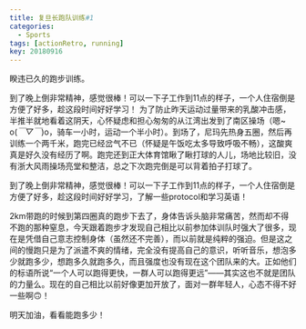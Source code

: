 ```yaml
---
title: 复旦长跑队训练#1
categories:
  - Sports
tags: [actionRetro, running]
key: 20180916
---
```


睽违已久的跑步训练。

<!--more-->


  到了晚上倒非常精神，感觉很棒！可以一下子工作到11点的样子，一个人住宿倒是方便了好多，趁这段时间好好学习！
  为了防止昨天运动过量带来的乳酸冲击感，半推半就地看着这阴天，心怀疑虑和担心匆匆的从江湾出发到了南区操场（嗯~ o(*￣▽￣*)o，骑车一小时，运动一个半小时）。到场了，尼玛先热身五圈，然后再训练一个两千米，跑完已经岔气不已（怀疑是午饭吃太多导致呼吸不畅），这酸爽真是好久没有经历了啊。跑完还到正大体育馆瞅了瞅打球的人儿，场地比较旧，没有浙大风雨操场亮堂和整洁，总之下次跑完倒是可以背着拍子打球了。

  到了晚上倒非常精神，感觉很棒！可以一下子工作到11点的样子，一个人住宿倒是方便了好多，趁这段时间好好学习，了解一些protocol和学习英语！

  2km带跑的时候到第四圈真的跑步下去了，身体告诉头脑非常痛苦，然而却不得不跑的那种窒息，今天跟着跑步才发现自己相比以前参加体训队时强大了很多，现在是凭借自己意志控制身体（虽然还不完善），而以前就是纯粹的强迫。但是这之间的慢跑只是为了派遣不爽的情绪，完全没有提高自己的意识，听听音乐，想泡多少就跑多少，想跑多久就跑多久，而且强度也没有现在这个团队来的大。正如他们的标语所说“一个人可以跑得更快，一群人可以跑得更远”——其实这也不就是团队的力量么。现在的自己相比以前好像更加开放了，面对一群年轻人，心态不得不好一些啊🙃！

  明天加油，看看能跑多少！
